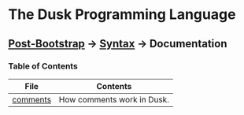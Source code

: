 # The Dusk Programming Language

## [Post-Bootstrap](../../README.md) -> [Syntax](../README.md) -> Documentation

### Table of Contents

| File                    | Contents                        |
| ----------------------- | ------------------------------- |
| [comments](comments.md) | How comments work in Dusk.      |

